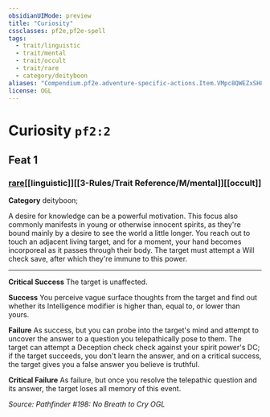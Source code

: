 ```yaml
---
obsidianUIMode: preview
title: "Curiosity"
cssclasses: pf2e,pf2e-spell
tags:
  - trait/linguistic
  - trait/mental
  - trait/occult
  - trait/rare
  - category/deityboon
aliases: "Compendium.pf2e.adventure-specific-actions.Item.VMpc8QWEZxSH8Mr4"
license: OGL
---
```

# Curiosity `pf2:2`
## Feat 1
### [rare](rare "Rare Rarity Trait")[[linguistic]][[3-Rules/Trait Reference/M/mental]][[occult]]

**Category** deityboon; 




A desire for knowledge can be a powerful motivation. This focus also commonly manifests in young or otherwise innocent spirits, as they're bound mainly by a desire to see the world a little longer. You reach out to touch an adjacent living target, and for a moment, your hand becomes incorporeal as it passes through their body. The target must attempt a Will check save, after which they're immune to this power.

* * *

**Critical Success** The target is unaffected.

**Success** You perceive vague surface thoughts from the target and find out whether its Intelligence modifier is higher than, equal to, or lower than yours.

**Failure** As success, but you can probe into the target's mind and attempt to uncover the answer to a question you telepathically pose to them. The target can attempt a Deception check check against your spirit power's DC; if the target succeeds, you don't learn the answer, and on a critical success, the target gives you a false answer you believe is truthful.

**Critical Failure** As failure, but once you resolve the telepathic question and its answer, the target loses all memory of this event.

*Source: Pathfinder #198: No Breath to Cry*
*OGL*